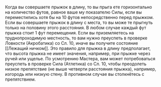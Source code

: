 Когда вы совершаете прыжок в длину, то вы прыга ете горизонтально на количество футов, равное ваше му показателю Силы, если вы переместились хотя бы на 10 футов непосредственно перед прыжком. Если вы совершаете прыжок в длину с места, то вы може те прыгнуть только на половину этого расстояния. В любом случае каждый фут прыжка стоит 1 фут перемещения. 
Если вы приземляетесь на труднопроходимую местность, то вам нужно преуспеть в проверке Ловкости (Акробатика) со Сл. 10, иначе вы получите состояние [[Лежащий ничком]]. 
Это правило для прыжка в длину предполагает, что высота прыжка не имеет значения, например, при прыжке через ручей или ущелье. По усмотрению Мастера, вам может потребоваться преуспеть в проверке Сила (Атлетика) со Сл. 10, чтобы преодолеть низкое препятствие (не выше четверти расстояния прыжка), например, изгородь или низкую стену. В противном случае вы столкнётесь с препятствием.